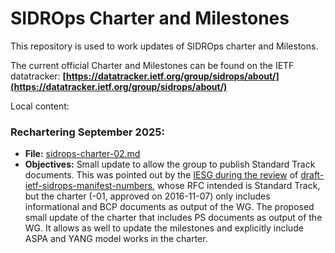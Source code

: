 # SIDROps Charter and Milestones

This repository is used to work updates of SIDROps charter and Milestons.

The current official Charter and Milestones can be found on the IETF datatracker: **[https://datatracker.ietf.org/group/sidrops/about/](https://datatracker.ietf.org/group/sidrops/about/)**

Local content:

### Rechartering September 2025:
- **File:** [sidrops-charter-02.md](sidrops-charter-02.md)
- **Objectives:** Small update to allow the group to publish Standard Track documents. This was pointed out by the [IESG during the review](https://mailarchive.ietf.org/arch/msg/sidrops/O0eh-6pOTP0-NCEPmj5woz9m7o0/) of [draft-ietf-sidrops-manifest-numbers](https://datatracker.ietf.org/doc/draft-ietf-sidrops-manifest-numbers/), whose RFC intended is Standard Track, but the charter (-01, approved on 2016-11-07) only includes informational and BCP documents as output of the WG. The proposed small update of the charter that includes PS documents as output of the WG. It allows as well to update the milestones and explicitly include ASPA and YANG model works in the charter.    
